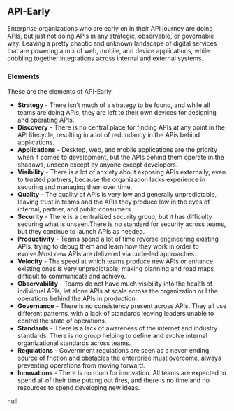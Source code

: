 ## API-Early 
Enterprise organizations who are early on in their API journey are doing APIs, but just not doing APIs in any strategic, observable, or governable way. Leaving a pretty chaotic and unknown landscape of digital services that are powering a mix of web, mobile, and device applications, while cobbling together integrations across internal and external systems. 

### Elements 
These are the elements of API-Early. 

- **Strategy** - There isn’t much of a strategy to be found, and while all teams are doing APIs, they are left to their own devices for designing and operating APIs. 
- **Discovery** - There is no central place for finding APIs at any point in the API lifecycle, resulting in a lot of redundancy in the APis behind applications. 
- **Applications** - Desktop, web, and mobile applications are the priority when it comes to development, but the APIs behind them operate in the shadows, unseen except by anyone except developers. 
- **Visibility** - There is a lot of anxiety about exposing APIs externally, even to trusted partners, because the organization lacks experience in securing and managing them over time. 
- **Quality** - The quality of APIs is very low and generally unpredictable, leaving trust in teams and the APIs they produce low in the eyes of internal, partner, and public consumers. 
- **Security** - There is a centralized security group, but it has difficulty securing what is unseen.There is no standard for security across teams, but they continue to launch APIs as needed. 
- **Productivity** - Teams spend a lot of time reverse engineering existing APIs, trying to debug them and learn how they work in order to evolve.Most new APIs are delivered via code-led approaches. 
- **Velocity** - The speed at which teams produce new APIs or enhance existing ones is very unpredictable, making planning and road maps difficult to communicate and achieve. 
- **Observability** - Teams do not have much visibility into the health of individual APIs, let alone APIs at scale across the organization or l the operations behind the APIs in production. 
- **Governance** - There is no consistency present across APIs. They all use different patterns, with a lack of standards leaving leaders unable to control the state of operations. 
- **Standards** - There is a lack of awareness of the internet and industry standards. There is no group helping to define and evolve internal organizational standards across teams. 
- **Regulations** - Government regulations are seen as a never-ending source of friction and obstacles the enterprise must overcome, always preventing operations from moving forward. 
- **Innovations** - There is no room for innovation. All teams are expected to spend all of their time putting out fires, and there is no time and no resources to spend developing new ideas. 
 
null 
